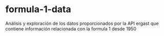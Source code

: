 # formula-1-data
Análisis y exploración de los datos proporcionados por la API ergast que contiene información relacionada con la formula 1 desde 1950
